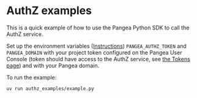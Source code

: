 # AuthZ examples

This is a quick example of how to use the Pangea Python SDK to call the AuthZ
service.

Set up the environment variables ([Instructions][set-your-environment-variables])
`PANGEA_AUTHZ_TOKEN` and `PANGEA_DOMAIN` with your project token configured on
the Pangea User Console (token should have access to the AuthZ service, see
[the Tokens page][tokens]) and with your Pangea domain.

To run the example:

```bash
uv run authz_examples/example.py
```

[set-your-environment-variables]: https://pangea.cloud/docs/authz/#set-your-environment-variables
[tokens]: https://pangea.cloud/docs/admin-guide/tokens
